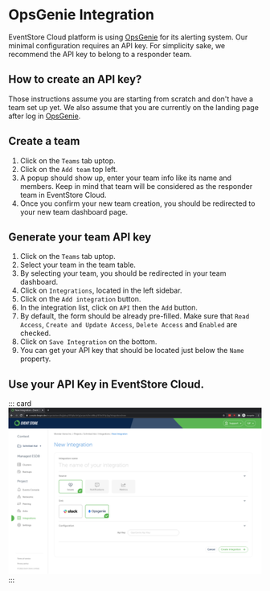  # OpsGenie Integration
 
EventStore Cloud platform is using [OpsGenie] for its alerting system. Our minimal configuration requires an API key. For simplicity sake,
we recommend the API key to belong to a responder team.

## How to create an API key?

Those instructions assume you are starting from scratch and don't have a team set up yet. We also assume that
you are currently on the landing page after log in [OpsGenie].

## Create a team

1. Click on the `Teams` tab uptop.
2. Click on the `Add team` top left.
3. A popup should show up, enter your team info like its name and members. Keep in mind that team will be considered as the responder team in EventStore Cloud.
4. Once you confirm your new team creation, you should be redirected to your new team dashboard page.

## Generate your team API key

1. Click on the `Teams` tab uptop.
2. Select your team in the team table.
3. By selecting your team, you should be redirected in your team dashboard.
4. Click on `Integrations`, located in the left sidebar.
5. Click on the `Add integration` button.
6. In the integration list, click on `API` then the `Add` button.
7. By default, the form should be already pre-filled. Make sure that `Read Access`, `Create and Update Access`, `Delete Access` and `Enabled` are checked.
8. Click on `Save Integration` on the bottom.
9. You can get your API key that should be located just below the `Name` property.

## Use your API Key in EventStore Cloud.
::: card
![Set your OpsGenie API Key](./images/opsgenie-apikey-form.png)
:::

[OpsGenie]: https://www.atlassian.com/software/opsgenie
